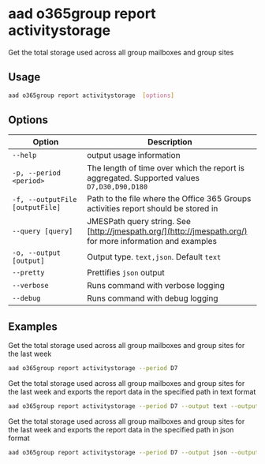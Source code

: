 # aad o365group report activitystorage

Get the total storage used across all group mailboxes and group sites

## Usage

```sh
aad o365group report activitystorage  [options]
```

## Options

Option|Description
------|-----------
`--help`|output usage information
`-p, --period <period>`|The length of time over which the report is aggregated. Supported values `D7,D30,D90,D180`
`-f, --outputFile [outputFile]`|Path to the file where the Office 365 Groups activities report should be stored in
`--query [query]`|JMESPath query string. See [http://jmespath.org/](http://jmespath.org/) for more information and examples
`-o, --output [output]`|Output type. `text,json`. Default `text`
`--pretty`|Prettifies `json` output
`--verbose`|Runs command with verbose logging
`--debug`|Runs command with debug logging

## Examples

Get the total storage used across all group mailboxes and group sites for the last week

```sh
aad o365group report activitystorage --period D7
```

Get the total storage used across all group mailboxes and group sites for the last week and exports the report data in the specified path in text format

```sh
aad o365group report activitystorage --period D7 --output text --outputFile "o365groupactivitystorage.txt"
```

Get the total storage used across all group mailboxes and group sites for the last week and exports the report data in the specified path in json format

```sh
aad o365group report activitystorage --period D7 --output json --outputFile "o365groupactivitystorage.json"
```
